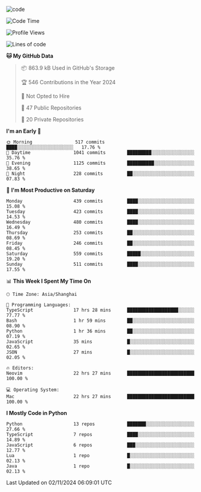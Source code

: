 
<!--
**liuyaanng/liuyaanng** is a ✨ _special_ ✨ repository because its `README.md` (this file) appears on your GitHub profile.

Here are some ideas to get you started:

- 🔭 I’m currently working on ...
- 🌱 I’m currently learning ...
- 👯 I’m looking to collaborate on ...
- 🤔 I’m looking for help with ...
- 💬 Ask me about ...
- 📫 How to reach me: ...
- 😄 Pronouns: ...
- ⚡ Fun fact: ...
-->


![code](https://cdn.jsdelivr.net/gh/liuyaanng/liuyaanng@1.0/code.gif) 

<!--START_SECTION:waka-->
![Code Time](http://img.shields.io/badge/Code%20Time-992%20hrs%2044%20mins-blue)

![Profile Views](http://img.shields.io/badge/Profile%20Views-0-blue)

![Lines of code](https://img.shields.io/badge/From%20Hello%20World%20I%27ve%20Written-14.8%20million%20lines%20of%20code-blue)

**🐱 My GitHub Data** 

> 📦 863.9 kB Used in GitHub's Storage 
 > 
> 🏆 546 Contributions in the Year 2024
 > 
> 🚫 Not Opted to Hire
 > 
> 📜 47 Public Repositories 
 > 
> 🔑 20 Private Repositories 
 > 
**I'm an Early 🐤** 

```text
🌞 Morning                517 commits         ████░░░░░░░░░░░░░░░░░░░░░   17.76 % 
🌆 Daytime                1041 commits        █████████░░░░░░░░░░░░░░░░   35.76 % 
🌃 Evening                1125 commits        ██████████░░░░░░░░░░░░░░░   38.65 % 
🌙 Night                  228 commits         ██░░░░░░░░░░░░░░░░░░░░░░░   07.83 % 
```
📅 **I'm Most Productive on Saturday** 

```text
Monday                   439 commits         ████░░░░░░░░░░░░░░░░░░░░░   15.08 % 
Tuesday                  423 commits         ████░░░░░░░░░░░░░░░░░░░░░   14.53 % 
Wednesday                480 commits         ████░░░░░░░░░░░░░░░░░░░░░   16.49 % 
Thursday                 253 commits         ██░░░░░░░░░░░░░░░░░░░░░░░   08.69 % 
Friday                   246 commits         ██░░░░░░░░░░░░░░░░░░░░░░░   08.45 % 
Saturday                 559 commits         █████░░░░░░░░░░░░░░░░░░░░   19.20 % 
Sunday                   511 commits         ████░░░░░░░░░░░░░░░░░░░░░   17.55 % 
```


📊 **This Week I Spent My Time On** 

```text
🕑︎ Time Zone: Asia/Shanghai

💬 Programming Languages: 
TypeScript               17 hrs 28 mins      ███████████████████░░░░░░   77.77 % 
Bash                     1 hr 59 mins        ██░░░░░░░░░░░░░░░░░░░░░░░   08.90 % 
Python                   1 hr 36 mins        ██░░░░░░░░░░░░░░░░░░░░░░░   07.19 % 
JavaScript               35 mins             █░░░░░░░░░░░░░░░░░░░░░░░░   02.65 % 
JSON                     27 mins             █░░░░░░░░░░░░░░░░░░░░░░░░   02.05 % 

🔥 Editors: 
Neovim                   22 hrs 27 mins      █████████████████████████   100.00 % 

💻 Operating System: 
Mac                      22 hrs 27 mins      █████████████████████████   100.00 % 
```

**I Mostly Code in Python** 

```text
Python                   13 repos            ███████░░░░░░░░░░░░░░░░░░   27.66 % 
TypeScript               7 repos             ████░░░░░░░░░░░░░░░░░░░░░   14.89 % 
JavaScript               6 repos             ███░░░░░░░░░░░░░░░░░░░░░░   12.77 % 
Lua                      1 repo              █░░░░░░░░░░░░░░░░░░░░░░░░   02.13 % 
Java                     1 repo              █░░░░░░░░░░░░░░░░░░░░░░░░   02.13 % 
```




 Last Updated on 02/11/2024 06:09:01 UTC
<!--END_SECTION:waka-->
